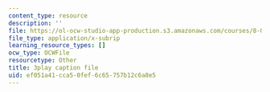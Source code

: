 ```yaml
---
content_type: resource
description: ''
file: https://ol-ocw-studio-app-production.s3.amazonaws.com/courses/8-01sc-classical-mechanics-fall-2016/ef051a41cca50fef6c65757b12c6a8e5_u_LAfG5uIpY.srt
file_type: application/x-subrip
learning_resource_types: []
ocw_type: OCWFile
resourcetype: Other
title: 3play caption file
uid: ef051a41-cca5-0fef-6c65-757b12c6a8e5
---
```

